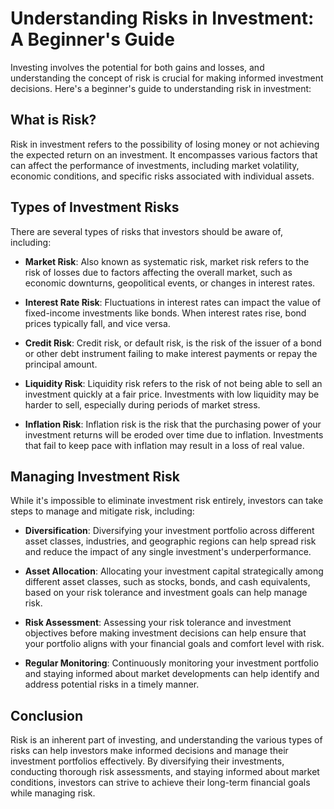 # Understanding Risks in Investment: A Beginner's Guide

Investing involves the potential for both gains and losses, and understanding the concept of risk is crucial for making informed investment decisions. Here's a beginner's guide to understanding risk in investment:

## What is Risk?

Risk in investment refers to the possibility of losing money or not achieving the expected return on an investment. It encompasses various factors that can affect the performance of investments, including market volatility, economic conditions, and specific risks associated with individual assets.

## Types of Investment Risks

There are several types of risks that investors should be aware of, including:

- **Market Risk**: Also known as systematic risk, market risk refers to the risk of losses due to factors affecting the overall market, such as economic downturns, geopolitical events, or changes in interest rates.

- **Interest Rate Risk**: Fluctuations in interest rates can impact the value of fixed-income investments like bonds. When interest rates rise, bond prices typically fall, and vice versa.

- **Credit Risk**: Credit risk, or default risk, is the risk of the issuer of a bond or other debt instrument failing to make interest payments or repay the principal amount.

- **Liquidity Risk**: Liquidity risk refers to the risk of not being able to sell an investment quickly at a fair price. Investments with low liquidity may be harder to sell, especially during periods of market stress.

- **Inflation Risk**: Inflation risk is the risk that the purchasing power of your investment returns will be eroded over time due to inflation. Investments that fail to keep pace with inflation may result in a loss of real value.

## Managing Investment Risk

While it's impossible to eliminate investment risk entirely, investors can take steps to manage and mitigate risk, including:

- **Diversification**: Diversifying your investment portfolio across different asset classes, industries, and geographic regions can help spread risk and reduce the impact of any single investment's underperformance.

- **Asset Allocation**: Allocating your investment capital strategically among different asset classes, such as stocks, bonds, and cash equivalents, based on your risk tolerance and investment goals can help manage risk.

- **Risk Assessment**: Assessing your risk tolerance and investment objectives before making investment decisions can help ensure that your portfolio aligns with your financial goals and comfort level with risk.

- **Regular Monitoring**: Continuously monitoring your investment portfolio and staying informed about market developments can help identify and address potential risks in a timely manner.

## Conclusion

Risk is an inherent part of investing, and understanding the various types of risks can help investors make informed decisions and manage their investment portfolios effectively. By diversifying their investments, conducting thorough risk assessments, and staying informed about market conditions, investors can strive to achieve their long-term financial goals while managing risk.
